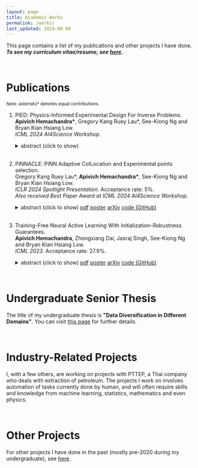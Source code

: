 ```yaml
---
layout: page
title: Academic Works
permalink: /works/
last_updated: 2024-08-08
---
```


This page contains a list of my publications and other projects I have done. **_To see my curriculum vitae/resume, see <a href="/cv/cv.pdf">here</a>._**

<!-- For a list of some classes I have taken in my undergraduate (with rough descriptions of the classes), see <a href="courses_taken.pdf">this document</a>. -->

<br> 

# Publications

<small>
Note: asterisks* denotes equal contributions.
</small>

<ol class="listing">

<li class="listing-item">

PIED: Physics-Informed Experimental Design For Inverse Problems.
<br>
<b>Apivich Hemachandra*</b>, Gregory Kang Ruey Lau*, See-Kiong Ng and Bryan Kian Hsiang Low.
<br>
<i>ICML 2024 AI4Science Workshop.</i> 
<br>

<details> 
<summary>
<a class="color-button">abstract (click to show)</a>
</summary>
<small>
In many inverse problems (IPs) in science and engineering, optimization of design parameters (e.g., sensor placement) with experimental design (ED) methods is performed due to high data acquisition costs when conducting physical experiments, and often has to be done up front due to practical constraints on sensor deployments. However, existing ED methods are often challenging to use in practical PDE-based inverse problems due to significant computational bottlenecks during forward simulation and inverse parameter estimation. This paper presents Physics-Informed Experimental Design (PIED), the first ED framework that makes use of PINNs in a fully differentiable architecture to perform continuous optimization of design parameters for IPs. PIED utilizes techniques such as learning of a shared NN parameter initialization, and approximation of PINN training dynamics during the ED process, for better estimation of the inverse parameters. PIED selects the optimal design parameters for one-shot deployment, allows exploitation of parallel computation unlike existing methods, and is empirically shown to significantly outperform existing ED benchmarks in IPs for both finite-dimensional and function-valued inverse parameters given limited budget for observations.
</small>
</details>

</li>
<br>
<li class="listing-item">

PINNACLE: PINN Adaptive ColLocation and Experimental points selection.
<br>
Gregory Kang Ruey Lau*, <b>Apivich Hemachandra*</b>, See-Kiong Ng and Bryan Kian Hsiang Low.
<br>
<i>ICLR 2024 Spotlight Presentation.</i> Acceptance rate: 5%.
<br>
<i>Also received Best Paper Award at ICML 2024 AI4Science Workshop.</i> 
<br>

<details> 
<summary>
<a class="color-button">abstract (click to show)</a>
<a class="color-button" href="/docs/paper/iclr24.pdf">pdf</a>
<a class="color-button" href="/docs/poster/iclr24.pdf">poster</a>
<a class="color-button" href="https://arxiv.org/abs/2404.07662">arXiv</a>
<a class="color-button" href="https://github.com/apivich-h/pinnacle">code (GitHub)</a>
</summary>
<small>
Physics-Informed Neural Networks (PINNs), which incorporate PDEs as soft constraints, train with a composite loss function that contains multiple training point types: different types of collocation points chosen during training to enforce each PDE and initial/boundary conditions, and experimental points which are usually costly to obtain via experiments or simulations. Training PINNs using this loss function is challenging as it typically requires selecting large numbers of points of different types, each with different training dynamics. Unlike past works that focused on the selection of either collocation or experimental points, this work introduces PINN Adaptive ColLocation and Experimental points selection (PINNACLE), the first algorithm that jointly optimizes the selection of all training point types, while automatically adjusting the proportion of collocation point types as training progresses. PINNACLE uses information on the interactions among training point types, which had not been considered before, based on an analysis of PINN training dynamics via the Neural Tangent Kernel (NTK). We theoretically show that the criterion used by PINNACLE is related to the PINN generalization error, and empirically demonstrate that PINNACLE is able to outperform existing point selection methods for forward, inverse, and transfer learning problems.
</small>
</details>

</li>
<br>
<li class="listing-item">

Training-Free Neural Active Learning With Initialization-Robustness Guarantees.
<br>
<b>Apivich Hemachandra</b>, Zhongxiang Dai, Jasraj Singh, See-Kiong Ng and Bryan Kian Hsiang Low.
<br>
<i>ICML 2023.</i> Acceptance rate: 27.9%.
<br>

<details> 
<summary>
<a class="color-button">abstract (click to show)</a>
<a class="color-button" href="/docs/paper/icml23.pdf">pdf</a>
<a class="color-button" href="/docs/poster/icml23.pdf">poster</a>
<a class="color-button" href="http://arxiv.org/abs/2306.04454">arXiv</a>
<a class="color-button" href="https://github.com/apivich-h/init-robust-al">code (GitHub)</a>
</summary>
<small>
Existing neural active learning algorithms have aimed to optimize the predictive performance of neural networks (NNs) by selecting data for labelling.
However, other than a good predictive performance, being robust against random parameter initializations is also a crucial requirement in safety-critical applications.
To this end, we introduce our <i>expected variance with Gaussian processes</i> (EV-GP) criterion for neural active learning, which is theoretically guaranteed to select data points which lead to trained NNs with both (a) good predictive performances and (b) initialization robustness.
Importantly, our EV-GP criterion is training-free, i.e., it does not require any training of the NN during data selection, which makes it computationally efficient.
We empirically demonstrate that our EV-GP criterion is highly correlated with both initialization robustness and generalization performance, and show that it consistently outperforms baseline methods in terms of both desiderata, especially in situations with limited initial data or large batch sizes.
</small>
</details>

</li>

</ol>

<br>

# Undergraduate Senior Thesis

The title of my undergraduate thesis is **"Data Diversification in Different Domains"**. You can visit <a href="/projects/thesis-u">this page</a> for further details.

<br>

# Industry-Related Projects

I, with a few others, are working on projects with PTTEP, a Thai company who deals with extraction of petroleum. The projects I work on involves automation of tasks currently done by human, and will often require skills and knowledge from machine learning, statistics, mathematics and even physics. 
<!-- To make sure I do not break any non-disclosure agreements, I will not be describing the details of the projects here. -->

<br>

# Other Projects

For other projects I have done in the past (mostly pre-2020 during my undergraduate), see <a href="/projects-old">here</a>.
